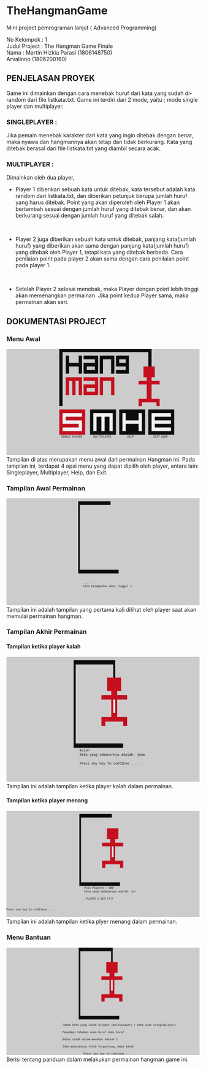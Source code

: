 # TheHangmanGame
Mini project pemrograman lanjut ( Advanced Programming)

No Kelompok   : 1                                                                                                                               
Judul Project : The Hangman Game Finale                                                                                                     
Nama          : Martin Hizkia Parasi (1806148750) <br>
                Arvalinno (1806200160)                                                                                    


## PENJELASAN PROYEK
Game ini dimainkan dengan cara menebak huruf dari kata yang sudah di-random dari file listkata.txt. Game ini terdiri dari 2 mode, yaitu ; mode single player dan multiplayer.

### SINGLEPLAYER :
Jika pemain menebak karakter dari kata yang ingin ditebak dengan benar, maka nyawa dan hangmannya akan tetap dan tidak berkurang. Kata yang ditebak berasal dari file listkata.txt yang diambil secara acak.
<br>
### MULTIPLAYER   :
Dimainkan oleh dua player, 

  - Player 1 diberikan sebuah kata untuk ditebak, kata tersebut adalah kata random dari listkata.txt, dan diberikan petunjuk berupa jumlah huruf yang harus ditebak. Point yang akan diperoleh oleh Player 1 akan bertambah sesuai dengan jumlah huruf yang ditebak benar, dan akan berkurang sesuai dengan jumlah huruf yang ditebak salah. 
  
 <br>
 
  - Player 2 juga diberikan sebuah kata untuk ditebak, panjang kata(jumlah huruf) yang diberikan akan sama dengan panjang kata(jumlah huruf) yang ditebak oleh Player 1, tetapi kata yang ditebak berbeda. Cara penilaian point pada player 2 akan sama dengan cara penilaian point pada player 1.
  
 <br>
 
 - Setelah Player 2 selesai menebak, maka Player dengan point lebih tinggi akan memenangkan permainan. Jika point kedua Player sama, maka permainan akan seri.
 
## DOKUMENTASI PROJECT
### Menu Awal
![menu awal](/image/menu.jpg)
Tampilan di atas merupakan menu awal dari permainan Hangman ini. Pada tampilan ini, terdapat 4 opsi menu yang dapat dipilih oleh player, antara lain: Singleplayer, Multiplayer, Help, dan Exit.

### Tampilan Awal Permainan
![tampilan awal](/image/awal.jpg)
Tampilan ini adalah tampilan yang pertama kali dilihat oleh player saat akan memulai permainan hangman.

### Tampilan Akhir Permainan
#### Tampilan ketika player kalah
![tampilan akhir1](/image/mati.jpg)
Tampilan ini adalah tampilan ketika player kalah dalam permainan.
#### Tampilan ketika player menang
![tampilan akhir2](/image/win1.jpg)
Tampilan ini adalah tampilan ketika plyer menang dalam permainan.

### Menu Bantuan
![help](/image/help.jpg)
Berisi tentang panduan dalam melakukan permainan hangman game ini.

